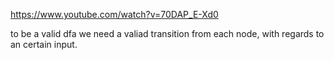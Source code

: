 <https://www.youtube.com/watch?v=70DAP_E-Xd0>

to be a valid dfa we need a valiad transition from each node, with regards to an certain input.
